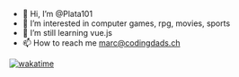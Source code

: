 - 👋 Hi, I’m @Plata101
- 👀 I’m interested in computer games, rpg, movies, sports
- 🌱 I’m still learning vue.js
- 📫 How to reach me marc@codingdads.ch

[![wakatime](https://wakatime.com/badge/user/9da5b557-dd2b-4c74-a3e1-36653e7195cd.svg)](https://wakatime.com/@miegstroem)


<!---
Plata101/Plata101 is a ✨ special ✨ repository because its `README.md` (this file) appears on your GitHub profile.
You can click the Preview link to take a look at your changes.
--->
